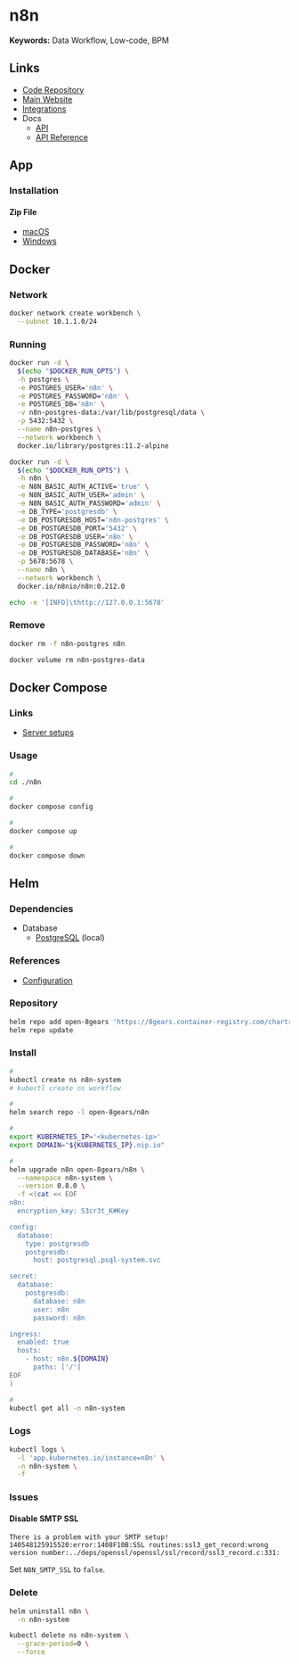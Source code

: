 # n8n

<!--
https://autotic.com.br/curso-intensivo-de-n8n/
https://promovaweb.com/n8n/courses/n8n99-setup-avancado-e-configuracoes-do-n8n/lesson/3fcf3536-db20-478a-886e-65e24d8700cb
https://autotic.com.br/curso-intensivo-de-n8n/
-->

**Keywords:** Data Workflow, Low-code, BPM

## Links

- [Code Repository](https://github.com/n8n-io/n8n)
- [Main Website](https://n8n.io)
- [Integrations](https://n8n.io/integrations/)
- Docs
  - [API](https://docs.n8n.io/api/)
  - [API Reference](https://docs.n8n.io/api/api-reference/)

## App

### Installation

#### Zip File

- [macOS](https://downloads.n8n.io/file/n8n-downloads/n8n-mac.zip)
- [Windows](https://downloads.n8n.io/file/n8n-downloads/n8n-win.zip)

## Docker

### Network

```sh
docker network create workbench \
  --subnet 10.1.1.0/24
```

### Running

```sh
docker run -d \
  $(echo "$DOCKER_RUN_OPTS") \
  -h postgres \
  -e POSTGRES_USER='n8n' \
  -e POSTGRES_PASSWORD='n8n' \
  -e POSTGRES_DB='n8n' \
  -v n8n-postgres-data:/var/lib/postgresql/data \
  -p 5432:5432 \
  --name n8n-postgres \
  --network workbench \
  docker.io/library/postgres:11.2-alpine

docker run -d \
  $(echo "$DOCKER_RUN_OPTS") \
  -h n8n \
  -e N8N_BASIC_AUTH_ACTIVE='true' \
  -e N8N_BASIC_AUTH_USER='admin' \
  -e N8N_BASIC_AUTH_PASSWORD='admin' \
  -e DB_TYPE='postgresdb' \
  -e DB_POSTGRESDB_HOST='n8n-postgres' \
  -e DB_POSTGRESDB_PORT='5432' \
  -e DB_POSTGRESDB_USER='n8n' \
  -e DB_POSTGRESDB_PASSWORD='n8n' \
  -e DB_POSTGRESDB_DATABASE='n8n' \
  -p 5678:5678 \
  --name n8n \
  --network workbench \
  docker.io/n8nio/n8n:0.212.0
```

```sh
echo -e '[INFO]\thttp://127.0.0.1:5678'
```

### Remove

```sh
docker rm -f n8n-postgres n8n

docker volume rm n8n-postgres-data
```

## Docker Compose

### Links

- [Server setups](https://docs.n8n.io/hosting/installation/server-setups/docker-compose/)

### Usage

```sh
#
cd ./n8n

#
docker compose config

#
docker compose up

#
docker compose down
```

## Helm

### Dependencies

- Database
  - [PostgreSQL](/postgresql/server.md#helm) (local)

<!-- - Session
  - [Redis](/redis/cluster.md#helm) -->

### References

- [Configuration](https://github.com/8gears/n8n-helm-chart#configuration)

### Repository

```sh
helm repo add open-8gears 'https://8gears.container-registry.com/chartrepo/library'
helm repo update
```

### Install

```sh
#
kubectl create ns n8n-system
# kubectl create ns workflow

#
helm search repo -l open-8gears/n8n

#
export KUBERNETES_IP='<kubernetes-ip>'
export DOMAIN="${KUBERNETES_IP}.nip.io"

#
helm upgrade n8n open-8gears/n8n \
  --namespace n8n-system \
  --version 0.8.0 \
  -f <(cat << EOF
n8n:
  encryption_key: S3cr3t_K#Key

config:
  database:
    type: postgresdb
    postgresdb:
      host: postgresql.psql-system.svc

secret:
  database:
    postgresdb:
      database: n8n
      user: n8n
      password: n8n

ingress:
  enabled: true
  hosts:
    - host: n8n.${DOMAIN}
      paths: ['/']
EOF
)

#
kubectl get all -n n8n-system
```

<!--
NODE_ENV: production
GENERIC_TIMEZONE: America/Sao_Paulo

N8N_SMTP_HOST=smtp.gmail.com
N8N_SMTP_PORT=587
N8N_SMTP_SSL='false'
N8N_SMTP_USER=
N8N_SMTP_PASS=
N8N_SMTP_SENDER=no-reply@domain.tld

N8N_EDITOR_BASE_URL: https://n8n.domain.tld
-->

### Logs

```sh
kubectl logs \
  -l 'app.kubernetes.io/instance=n8n' \
  -n n8n-system \
  -f
```

### Issues

#### Disable SMTP SSL

```log
There is a problem with your SMTP setup! 140548125915520:error:1408F10B:SSL routines:ssl3_get_record:wrong version number:../deps/openssl/openssl/ssl/record/ssl3_record.c:331:
```

<!--
https://github.com/n8n-io/n8n/issues/3297
-->

Set `N8N_SMTP_SSL` to `false`.

### Delete

```sh
helm uninstall n8n \
  -n n8n-system

kubectl delete ns n8n-system \
  --grace-period=0 \
  --force
```
